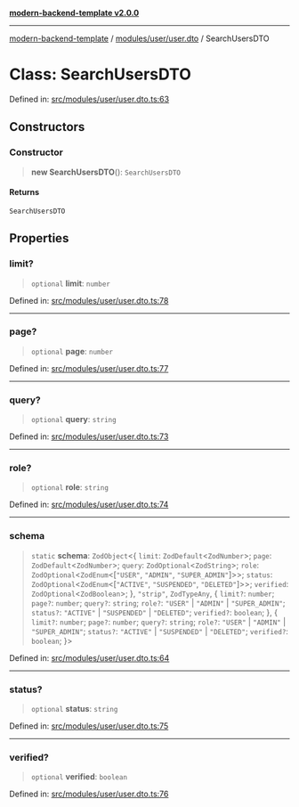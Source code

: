 [**modern-backend-template v2.0.0**](../../../../README.md)

***

[modern-backend-template](../../../../modules.md) / [modules/user/user.dto](../README.md) / SearchUsersDTO

# Class: SearchUsersDTO

Defined in: [src/modules/user/user.dto.ts:63](https://github.com/maemreyo/saas-4cus-nodejs/blob/1a77de11cd6eaefe66c31c7f5de281673fc25ce5/src/modules/user/user.dto.ts#L63)

## Constructors

### Constructor

> **new SearchUsersDTO**(): `SearchUsersDTO`

#### Returns

`SearchUsersDTO`

## Properties

### limit?

> `optional` **limit**: `number`

Defined in: [src/modules/user/user.dto.ts:78](https://github.com/maemreyo/saas-4cus-nodejs/blob/1a77de11cd6eaefe66c31c7f5de281673fc25ce5/src/modules/user/user.dto.ts#L78)

***

### page?

> `optional` **page**: `number`

Defined in: [src/modules/user/user.dto.ts:77](https://github.com/maemreyo/saas-4cus-nodejs/blob/1a77de11cd6eaefe66c31c7f5de281673fc25ce5/src/modules/user/user.dto.ts#L77)

***

### query?

> `optional` **query**: `string`

Defined in: [src/modules/user/user.dto.ts:73](https://github.com/maemreyo/saas-4cus-nodejs/blob/1a77de11cd6eaefe66c31c7f5de281673fc25ce5/src/modules/user/user.dto.ts#L73)

***

### role?

> `optional` **role**: `string`

Defined in: [src/modules/user/user.dto.ts:74](https://github.com/maemreyo/saas-4cus-nodejs/blob/1a77de11cd6eaefe66c31c7f5de281673fc25ce5/src/modules/user/user.dto.ts#L74)

***

### schema

> `static` **schema**: `ZodObject`\<\{ `limit`: `ZodDefault`\<`ZodNumber`\>; `page`: `ZodDefault`\<`ZodNumber`\>; `query`: `ZodOptional`\<`ZodString`\>; `role`: `ZodOptional`\<`ZodEnum`\<\[`"USER"`, `"ADMIN"`, `"SUPER_ADMIN"`\]\>\>; `status`: `ZodOptional`\<`ZodEnum`\<\[`"ACTIVE"`, `"SUSPENDED"`, `"DELETED"`\]\>\>; `verified`: `ZodOptional`\<`ZodBoolean`\>; \}, `"strip"`, `ZodTypeAny`, \{ `limit?`: `number`; `page?`: `number`; `query?`: `string`; `role?`: `"USER"` \| `"ADMIN"` \| `"SUPER_ADMIN"`; `status?`: `"ACTIVE"` \| `"SUSPENDED"` \| `"DELETED"`; `verified?`: `boolean`; \}, \{ `limit?`: `number`; `page?`: `number`; `query?`: `string`; `role?`: `"USER"` \| `"ADMIN"` \| `"SUPER_ADMIN"`; `status?`: `"ACTIVE"` \| `"SUSPENDED"` \| `"DELETED"`; `verified?`: `boolean`; \}\>

Defined in: [src/modules/user/user.dto.ts:64](https://github.com/maemreyo/saas-4cus-nodejs/blob/1a77de11cd6eaefe66c31c7f5de281673fc25ce5/src/modules/user/user.dto.ts#L64)

***

### status?

> `optional` **status**: `string`

Defined in: [src/modules/user/user.dto.ts:75](https://github.com/maemreyo/saas-4cus-nodejs/blob/1a77de11cd6eaefe66c31c7f5de281673fc25ce5/src/modules/user/user.dto.ts#L75)

***

### verified?

> `optional` **verified**: `boolean`

Defined in: [src/modules/user/user.dto.ts:76](https://github.com/maemreyo/saas-4cus-nodejs/blob/1a77de11cd6eaefe66c31c7f5de281673fc25ce5/src/modules/user/user.dto.ts#L76)
